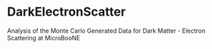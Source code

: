 # DarkElectronScatter
Analysis of the Monte Carlo Generated Data for Dark Matter - Electron Scattering at MicroBooNE
